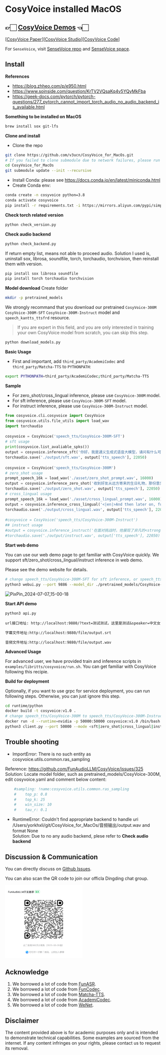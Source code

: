 # CosyVoice installed MacOS
## 👉🏻 [CosyVoice Demos](https://fun-audio-llm.github.io/) 👈🏻
[[CosyVoice Paper](https://fun-audio-llm.github.io/pdf/CosyVoice_v1.pdf)][[CosyVoice Studio](https://www.modelscope.cn/studios/iic/CosyVoice-300M)][[CosyVoice Code](https://github.com/FunAudioLLM/CosyVoice)]

For `SenseVoice`, visit [SenseVoice repo](https://github.com/FunAudioLLM/SenseVoice) and [SenseVoice space](https://www.modelscope.cn/studios/iic/SenseVoice).

## Install

**References**
- https://blog.zhheo.com/p/e950.html
- https://www.soinside.com/question/KrTV2VQsaKq4v5YQyMkFba
- https://geek-docs.com/pytorch/pytorch-questions/277_pytorch_cannot_import_torch_audio_no_audio_backend_is_available.html

**Something to be installed on MacOS**
```sh
brew install sox git-lfs
```

**Clone and install**
- Clone the repo
``` sh
git clone https://github.com/v3ucn/CosyVoice_for_MacOs.git
# If you failed to clone submodule due to network failures, please run following command until success
cd CosyVoice_for_MacOs
git submodule update --init --recursive
```

- Install Conda: please see https://docs.conda.io/en/latest/miniconda.html
- Create Conda env:

``` sh
conda create -n cosyvoice python=3.8
conda activate cosyvoice
pip install -r requirements.txt -i https://mirrors.aliyun.com/pypi/simple/ --trusted-host=mirrors.aliyun.com
```

**Check torch related version**

``` sh
python check_version.py
```

**Check audio backend**
```sh
python check_backend.py
```
If return empty list, means not able to proceed audio.
Solution I used is, uninstall sox, librosa, soundfile, torch, torchaudio, torchvision, then reinstall them with version.
```sh
pip install sox librosa soundfile
pip install torch torchaudio torchvision
```


**Model download**
Create folder
```sh
mkdir -p pretrained_models
```
We strongly recommand that you download our pretrained `CosyVoice-300M` `CosyVoice-300M-SFT` `CosyVoice-300M-Instruct` model and `speech_kantts_ttsfrd` resource.

> If you are expert in this field, and you are only interested in training your own CosyVoice model from scratch, you can skip this step.


```sh
python download_models.py
```


**Basic Usage**

- First and important, add `third_party/AcademiCodec` and `third_party/Matcha-TTS` to `PYTHONPATH`:
``` sh
export PYTHONPATH=third_party/AcademiCodec;third_party/Matcha-TTS
```

**Sample**
- For zero_shot/cross_lingual inference, please use `CosyVoice-300M` model.
- For sft inference, please use `CosyVoice-300M-SFT` model.
- For instruct inference, please use `CosyVoice-300M-Instruct` model.
``` python
from cosyvoice.cli.cosyvoice import CosyVoice
from cosyvoice.utils.file_utils import load_wav
import torchaudio

cosyvoice = CosyVoice('speech_tts/CosyVoice-300M-SFT')
# sft usage
print(cosyvoice.list_avaliable_spks())
output = cosyvoice.inference_sft('你好，我是通义生成式语音大模型，请问有什么可以帮您的吗？', '中文女', '无')
torchaudio.save('./output/sft.wav', output['tts_speech'], 22050)

cosyvoice = CosyVoice('speech_tts/CosyVoice-300M')
# zero_shot usage
prompt_speech_16k = load_wav('./asset/zero_shot_prompt.wav', 16000)
output = cosyvoice.inference_zero_shot('收到好友从远方寄来的生日礼物，那份意外的惊喜与深深的祝福让我心中充满了甜蜜的快乐，笑容如花儿般绽放。', '希望你以后能够做的比我还好呦。', prompt_speech_16k)
torchaudio.save('./output/zero_shot.wav', output['tts_speech'], 22050)
# cross_lingual usage
prompt_speech_16k = load_wav('./asset/cross_lingual_prompt.wav', 16000)
output = cosyvoice.inference_cross_lingual('<|en|>And then later on, fully acquiring that company. So keeping management in line, interest in line with the asset that\'s coming into the family is a reason why sometimes we don\'t buy the whole thing.', prompt_speech_16k)
torchaudio.save('./output/cross_lingual.wav', output['tts_speech'], 22050)

#cosyvoice = CosyVoice('speech_tts/CosyVoice-300M-Instruct')
## instruct usage
#output = cosyvoice.inference_instruct('在面对挑战时，他展现了非凡的<strong>勇气</strong>与<strong>智慧</strong>。', '中文男', 'Theo \'Crimson\', is a fiery, passionate rebel leader. Fights with fervor for justice, but struggles with impulsiveness.','无')
#torchaudio.save('./output/instruct.wav', output['tts_speech'], 22050)
```

**Start web demo**

You can use our web demo page to get familiar with CosyVoice quickly.
We support sft/zero_shot/cross_lingual/instruct inference in web demo.

Please see the demo website for details.

``` sh
# change speech_tts/CosyVoice-300M-SFT for sft inference, or speech_tts/CosyVoice-300M-Instruct for instruct inference
python3 webui.py --port 9886 --model_dir ./pretrained_models/CosyVoice-300M
```
![PixPin_2024-07-07_15-00-18](https://github.com/v3ucn/CosyVoice_For_Windows/assets/1288038/7c6fa726-050a-4d54-9973-fe8c6a284ef3)


**Start API demo**
```sh
python3 api.py
```

```
url接口地址: http://localhost:9880/?text=测试测试，这里是测试&speaker=中文女
```

```
字幕文件地址:http://localhost:9880/file/output.srt
```

```
音频文件地址:http://localhost:9880/file/output.wav
```


**Advanced Usage**

For advanced user, we have provided train and inference scripts in `examples/libritts/cosyvoice/run.sh`.
You can get familiar with CosyVoice following this recipie.

**Build for deployment**

Optionally, if you want to use grpc for service deployment,
you can run following steps. Otherwise, you can just ignore this step.

``` sh
cd runtime/python
docker build -t cosyvoice:v1.0 .
# change speech_tts/CosyVoice-300M to speech_tts/CosyVoice-300M-Instruct if you want to use instruct inference
docker run -d --runtime=nvidia -p 50000:50000 cosyvoice:v1.0 /bin/bash -c "cd /opt/CosyVoice/CosyVoice/runtime/python && python3 server.py --port 50000 --max_conc 4 --model_dir speech_tts/CosyVoice-300M && sleep infinity"
python3 client.py --port 50000 --mode <sft|zero_shot|cross_lingual|instruct>
```

## Trouble shooting

- ImportError: There is no such entity as cosyvoice.utils.common.ras_sampling  

Reference: https://github.com/FunAudioLLM/CosyVoice/issues/325  
Solution: 
Locate model folder, such as pretrained_models/CosyVoice-300M, edit cosyvoice.yaml and comment below content:
```yaml
    #sampling: !name:cosyvoice.utils.common.ras_sampling
    #    top_p: 0.8
    #    top_k: 25
    #    win_size: 10
    #    tau_r: 0.1
```

- RuntimeError: Couldn't find appropriate backend to handle uri /Users/yorkhxli/git/CosyVoice_for_MacOs/音频输出/output.wav and format None  
Solution: Due to no any audio backend, plese refer to **Check audio backend**

## Discussion & Communication

You can directly discuss on [Github Issues](https://github.com/FunAudioLLM/CosyVoice/issues).

You can also scan the QR code to join our officla Dingding chat group.

<img src="./asset/dingding.png" width="250px">

## Acknowledge

1. We borrowed a lot of code from [FunASR](https://github.com/modelscope/FunASR).
2. We borrowed a lot of code from [FunCodec](https://github.com/modelscope/FunCodec).
3. We borrowed a lot of code from [Matcha-TTS](https://github.com/shivammehta25/Matcha-TTS).
4. We borrowed a lot of code from [AcademiCodec](https://github.com/yangdongchao/AcademiCodec).
5. We borrowed a lot of code from [WeNet](https://github.com/wenet-e2e/wenet).

## Disclaimer
The content provided above is for academic purposes only and is intended to demonstrate technical capabilities. Some examples are sourced from the internet. If any content infringes on your rights, please contact us to request its removal.
